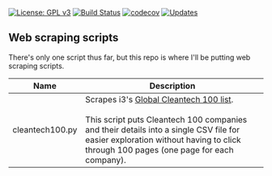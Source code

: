 [![License: GPL v3](https://img.shields.io/badge/License-GPLv3-blue.svg)](https://www.gnu.org/licenses/gpl-3.0)
[![Build Status](https://travis-ci.com/sethschori/scraping.svg?branch=master)](https://travis-ci.com/sethschori/scraping)
[![codecov](https://codecov.io/gh/sethschori/scraping/branch/master/graph/badge.svg)](https://codecov.io/gh/sethschori/scraping)
[![Updates](https://pyup.io/repos/github/sethschori/scraping/shield.svg)](https://pyup.io/repos/github/sethschori/scraping)

## Web scraping scripts

There's only one script thus far, but this repo is where I'll be putting web
 scraping scripts.
 
| Name | Description |
| --- | --- |
| cleantech100.py | Scrapes i3's [Global Cleantech 100 list](https://i3connect.com/gct100/the-list).<br/><br/>This script puts Cleantech 100 companies and their details into a single CSV file for easier exploration without having to click through 100 pages (one page for each company). |
